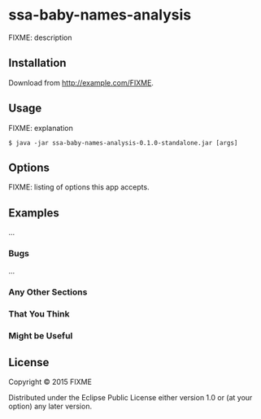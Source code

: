 # ssa-baby-names-analysis

FIXME: description

## Installation

Download from http://example.com/FIXME.

## Usage

FIXME: explanation

    $ java -jar ssa-baby-names-analysis-0.1.0-standalone.jar [args]

## Options

FIXME: listing of options this app accepts.

## Examples

...

### Bugs

...

### Any Other Sections
### That You Think
### Might be Useful

## License

Copyright © 2015 FIXME

Distributed under the Eclipse Public License either version 1.0 or (at
your option) any later version.
